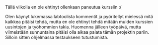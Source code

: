 Tällä viikolla en ole ehtinyt ollenkaan paneutua kurssiin :( 

Olen käynyt lukemassa labtoolista kommentit ja pyöritellyt mielessä mitä kaikkea pitäisi tehdä, mutta en ole ehtinyt tehdä mitään muiden kurssien uusintojen ja työhommien takia. Huomenna jälleen työpäivä, mutta viimeistään sunnuntaina pitäisi olla aikaa palata tämän projektin pariin. Silloin sitten ohjelmassa testaukseen tutustumista. 
